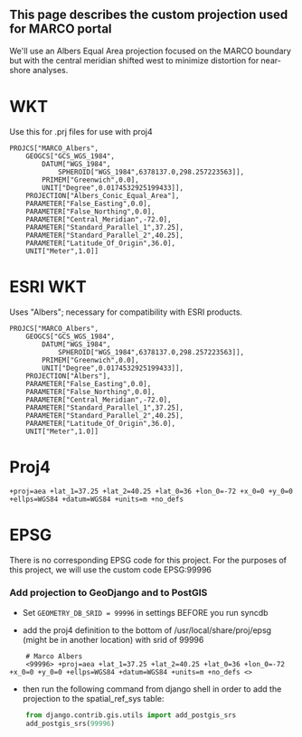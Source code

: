 ## This page describes the custom projection used for MARCO portal

We'll use an Albers Equal Area projection focused on the MARCO boundary
but with the central meridian shifted west to minimize distortion for near-shore analyses.

# WKT 
Use this for .prj files for use with proj4

    PROJCS["MARCO_Albers",
        GEOGCS["GCS_WGS_1984",
            DATUM["WGS_1984",
                SPHEROID["WGS_1984",6378137.0,298.257223563]],
            PRIMEM["Greenwich",0.0],
            UNIT["Degree",0.0174532925199433]],
        PROJECTION["Albers_Conic_Equal_Area"],
        PARAMETER["False_Easting",0.0],
        PARAMETER["False_Northing",0.0],
        PARAMETER["Central_Meridian",-72.0],
        PARAMETER["Standard_Parallel_1",37.25],
        PARAMETER["Standard_Parallel_2",40.25],
        PARAMETER["Latitude_Of_Origin",36.0],
        UNIT["Meter",1.0]]

# ESRI WKT 
Uses "Albers"; necessary for compatibility with ESRI products.

    PROJCS["MARCO_Albers",
        GEOGCS["GCS_WGS_1984",
            DATUM["WGS_1984",
                SPHEROID["WGS_1984",6378137.0,298.257223563]],
            PRIMEM["Greenwich",0.0],
            UNIT["Degree",0.0174532925199433]],
        PROJECTION["Albers"],
        PARAMETER["False_Easting",0.0],
        PARAMETER["False_Northing",0.0],
        PARAMETER["Central_Meridian",-72.0],
        PARAMETER["Standard_Parallel_1",37.25],
        PARAMETER["Standard_Parallel_2",40.25],
        PARAMETER["Latitude_Of_Origin",36.0],
        UNIT["Meter",1.0]]

# Proj4

    +proj=aea +lat_1=37.25 +lat_2=40.25 +lat_0=36 +lon_0=-72 +x_0=0 +y_0=0 +ellps=WGS84 +datum=WGS84 +units=m +no_defs 

# EPSG

There is no corresponding EPSG code for this project. For the purposes of this project, we will use the custom code EPSG:99996

### Add projection to GeoDjango and to PostGIS

* Set `GEOMETRY_DB_SRID = 99996` in settings BEFORE you run syncdb

* add the proj4 definition to the bottom of /usr/local/share/proj/epsg (might be in another location) with srid of 99996

```
    # Marco Albers
    <99996> +proj=aea +lat_1=37.25 +lat_2=40.25 +lat_0=36 +lon_0=-72 +x_0=0 +y_0=0 +ellps=WGS84 +datum=WGS84 +units=m +no_defs <>
```
* then run the following command from django shell in order to add the projection to the spatial_ref_sys table:

```python
    from django.contrib.gis.utils import add_postgis_srs
    add_postgis_srs(99996) 
```